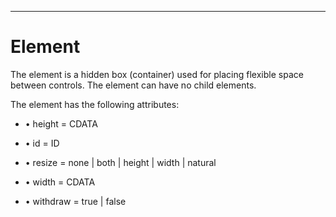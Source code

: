 

---

# Element

The <spacer> element is a hidden box (container) used for placing flexible space between controls. The element can have no child elements.

The <spacer> element has the following attributes:

- • height = CDATA

- • id = ID

- • resize = none | both | height | width | natural

- • width = CDATA

- • withdraw = true | false